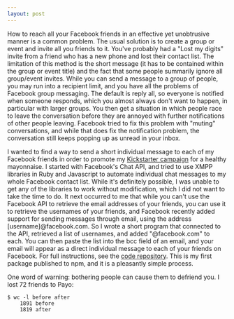```yaml
---
layout: post
---
```


How to reach all your Facebook friends in an effective yet unobtrusive manner is a common problem. The usual solution is to create a group or event and invite all you friends to it. You've probably had a "Lost my digits" invite from a friend who has a new phone and lost their contact list. The limitation of this method is the short message (it has to be contained within the group or event title) and the fact that some people summarily ignore all group/event invites. While you can send a message to a group of people, you may run into a recipient limit, and you have all the problems of Facebook group messaging. The default is reply all, so everyone is notified when someone responds, which you almost always don't want to happen, in particular with larger groups. You then get a situation in which people race to leave the conversation before they are annoyed with further notifications of other people leaving. Facebook tried to fix this problem with "muting" conversations, and while that does fix the notification problem, the conversation still keeps popping up as unread in your inbox.

I wanted to find a way to send a short individual message to each of my Facebook friends in order to promote my [Kickstarter campaign](http://www.kickstarter.com/projects/lorensr/payo-paleo-mayo) for a healthy mayonnaise. I started with Facebook's Chat API, and tried to use XMPP libraries in Ruby and Javascript to automate individual chat messages to my whole Facebook contact list. While it's definitely possible, I was unable to get any of the libraries to work without modification, which I did not want to take the time to do. It next occurred to me that while you can't use the Facebook API to retrieve the email addresses of your friends, you can use it to retrieve the usernames of your friends, and Facebook recently added support for sending messages through email, using the address [username]@facebook.com. So I wrote a short program that connected to the API, retrieved a list of usernames, and added "@facebook.com" to each. You can then paste the list into the bcc field of an email, and your email will appear as a direct individual message to each of your friends on Facebook. For full instructions, see the [code repository](https://github.com/lorensr/facebook-emails). This is my first package published to npm, and it is a pleasantly simple process.

One word of warning: bothering people can cause them to defriend you. I lost 72 friends to Payo:

```
$ wc -l before after
    1891 before
    1819 after
```
